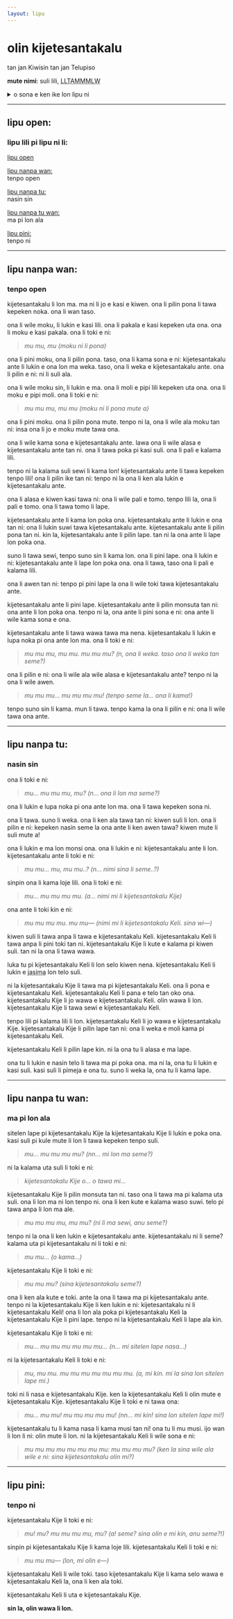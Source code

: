 ```yaml
---
layout: lipu
---
```

# olin kijetesantakalu
tan jan Kiwisin tan jan Telupiso

**mute nimi**: suli lili, <abbr title="1266">LLTAMMMLW</abbr>

<details>
  <summary>o sona e ken ike lon lipu ni</summary>
  <ul>
    <li>moku mute li lon</li>
    <li>pakala lili sijelo</li>
  </ul>
</details>

***
## lipu open:
### lipu lili pi lipu ni li:

[lipu open](#lipu-open)

[lipu nanpa wan:](#lipu-nanpa-wan)  
tenpo open

[lipu nanpa tu:](#lipu-nanpa-tu)  
nasin sin

[lipu nanpa tu wan:](#lipu-nanpa-tu-wan)  
ma pi lon ala

[lipu pini:](#lipu-pini)  
tenpo ni

----
## lipu nanpa wan:

### tenpo open

kijetesantakalu li lon ma. ma ni li jo e kasi e kiwen. ona li pilin pona li tawa kepeken noka. ona li wan taso.

ona li wile moku, li lukin e kasi lili. ona li pakala e kasi kepeken uta ona. ona li moku e kasi pakala. ona li toki e ni:

>*mu mu, mu (moku ni li pona)*

ona li pini moku, ona li pilin pona. taso, ona li kama sona e ni: kijetesantakalu ante li lukin e ona lon ma weka. taso, ona li weka e kijetesantakalu ante. ona li pilin e ni: ni li suli ala.

ona li wile moku sin, li lukin e ma. ona li moli e pipi lili kepeken uta ona. ona li moku e pipi moli. ona li toki e ni:

>*mu mu mu, mu mu (moku ni li pona mute a)*

ona li pini moku. ona li pilin pona mute. tenpo ni la, ona li wile ala moku tan ni: insa ona li jo e moku mute tawa ona.

ona li wile kama sona e kijetesantakalu ante. lawa ona li wile alasa e kijetesantakalu ante tan ni. ona li tawa poka pi kasi suli. ona li pali e kalama lili.

tenpo ni la kalama suli sewi li kama lon! kijetesantakalu ante li tawa kepeken tenpo lili! ona li pilin ike tan ni: tenpo ni la ona li ken ala lukin e kijetesantakalu ante.

ona li alasa e kiwen kasi tawa ni: ona li wile pali e tomo. tenpo lili la, ona li pali e tomo. ona li tawa tomo li lape.

kijetesantakalu ante li kama lon poka ona. kijetesantakalu ante li lukin e ona tan ni: ona li lukin suwi tawa kijetesantakalu ante. kijetesantakalu ante li pilin pona tan ni. kin la, kijetesantakalu ante li pilin lape. tan ni la ona ante li lape lon poka ona.

suno li tawa sewi, tenpo suno sin li kama lon. ona li pini lape. ona li lukin e ni: kijetesantakalu ante li lape lon poka ona. ona li tawa, taso ona li pali e kalama lili.

ona li awen tan ni: tenpo pi pini lape la ona li wile toki tawa kijetesantakalu ante.

kijetesantakalu ante li pini lape. kijetesantakalu ante li pilin monsuta tan ni: ona ante li lon poka ona. tenpo ni la, ona ante li pini sona e ni: ona ante li wile kama sona e ona.

kijetesantakalu ante li tawa wawa tawa ma nena. kijetesantakalu li lukin e lupa noka pi ona ante lon ma. ona li toki e ni:

>*mu mu mu, mu mu. mu mu mu? (n, ona li weka. taso ona li weka tan seme?)*

ona li pilin e ni: ona li wile ala wile alasa e kijetesantakalu ante? tenpo ni la ona li wile awen.

>*mu mu mu… mu mu mu mu! (tenpo seme la… ona li kama!)*

tenpo suno sin li kama. mun li tawa. tenpo kama la ona li pilin e ni: ona li wile tawa ona ante.

________________

## lipu nanpa tu:

### nasin sin

ona li toki e ni:

>*mu… mu mu mu, mu? (n… ona li lon ma seme?)*

ona li lukin e lupa noka pi ona ante lon ma. ona li tawa kepeken sona ni.

ona li tawa. suno li weka. ona li ken ala tawa tan ni: kiwen suli li lon. ona li pilin e ni: kepeken nasin seme la ona ante li ken awen tawa? kiwen mute li suli mute a!

ona li lukin e ma lon monsi ona. ona li lukin e ni: kijetesantakalu ante li lon. kijetesantakalu ante li toki e ni:

>*mu mu… mu, mu mu..? (n… nimi sina li seme..?)*

sinpin ona li kama loje lili. ona li toki e ni:

>*mu… mu mu mu mu. (a… nimi mi li kijetesantakalu Kije)*

ona ante li toki kin e ni:

>*mu mu mu mu. mu mu— (nimi mi li kijetesantakalu Keli. sina wi—)*

kiwen suli li tawa anpa li tawa e kijetesantakalu Keli. kijetesantakalu Keli li tawa anpa li pini toki tan ni. kijetesantakalu Kije li kute e kalama pi kiwen suli. tan ni la ona li tawa wawa.

luka tu pi kijetesantakalu Keli li lon selo kiwen nena. kijetesantakalu Keli li lukin e <abbr title="sitelen pi ona sama">jasima</abbr> lon telo suli.

ni la kijetesantakalu Kije li tawa ma pi kijetesantakalu Keli. ona li pona e kijetesantakalu Keli. kijetesantakalu Keli li pana e telo tan oko ona. kijetesantakalu Kije li jo wawa e kijetesantakalu Keli. olin wawa li lon. kijetesantakalu Kije li tawa sewi e kijetesantakalu Keli.

tenpo lili pi kalama lili li lon. kijetesantakalu Keli li jo wawa e kijetesantakalu Kije. kijetesantakalu Kije li pilin lape tan ni: ona li weka e moli kama pi kijetesantakalu Keli.

kijetesantakalu Keli li pilin lape kin. ni la ona tu li alasa e ma lape.

ona tu li lukin e nasin telo li tawa ma pi poka ona. ma ni la, ona tu li lukin e kasi suli. kasi suli li pimeja e ona tu. suno li weka la, ona tu li kama lape.

---

## lipu nanpa tu wan:

### ma pi lon ala

sitelen lape pi kijetesantakalu Kije la kijetesantakalu Kije li lukin e poka ona. kasi suli pi kule mute li lon li tawa kepeken tenpo suli.

>*mu… mu mu mu mu? (nn… mi lon ma seme?)*

ni la kalama uta suli li toki e ni:

>*kijetesantakalu Kije o… o tawa mi…*

kijetesantakalu Kije li pilin monsuta tan ni. taso ona li tawa ma pi kalama uta suli. ona li lon ma ni lon tenpo ni. ona li ken kute e kalama waso suwi. telo pi tawa anpa li lon ma ale.

>*mu mu mu mu, mu mu? (ni li ma sewi, anu seme?)*

tenpo ni la ona li ken lukin e kijetesantakalu ante. kijetesantakalu ni li seme? kalama uta pi kijetesantakalu ni li toki e ni:

>*mu mu… (o kama…)*

kijetesantakalu Kije li toki e ni:

>*mu mu mu? (sina kijetesantakalu seme?)*

ona li ken ala kute e toki. ante la ona li tawa ma pi kijetesantakalu ante. tenpo ni la kijetesantakalu Kije li ken lukin e ni: kijetesantakalu ni li kijetesantakalu Keli! ona li lon ala poka pi kijetesantakalu Keli la kijetesantakalu Kije li pini lape. tenpo ni la kijetesantakalu Keli li lape ala kin.

kijetesantakalu Kije li toki e ni:

>*mu… mu mu mu mu mu mu… (n… mi sitelen lape nasa…)*

ni la kijetesantakalu Keli li toki e ni:

>*mu, mu mu. mu mu mu mu mu mu mu. (a, mi kin. mi la sina lon sitelen lape mi.)*

toki ni li nasa e kijetesantakalu Kije. ken la kijetesantakalu Keli li olin mute e kijetesantakalu Kije. kijetesantakalu Kije li toki e ni tawa ona:

>*mu… mu mu! mu mu mu mu mu! (nn… mi kin! sina lon sitelen lape mi!)*

kijetesantakalu tu li kama nasa li kama musi tan ni! ona tu li mu musi. ijo wan li lon li ni: olin mute li lon. ni la kijetesantakalu Keli li wile sona e ni:

>*mu mu mu mu mu mu mu mu: mu mu mu mu? (ken la sina wile ala wile e ni: sina kijetesantakalu olin mi?)*

***
## lipu pini:

### tenpo ni

kijetesantakalu Kije li toki e ni:

>*mu! mu? mu mu mu mu, mu? (a! seme? sina olin e mi kin, anu seme?!)*

sinpin pi kijetesantakalu Kije li kama loje lili. kijetesantakalu Keli li toki e ni:

>*mu mu mu— (lon, mi olin e—)*

kijetesantakalu Keli li wile toki. taso kijetesantakalu Kije li kama selo wawa e kijetesantakalu Keli la, ona li ken ala toki.

kijetesantakalu Keli li uta e kijetesantakalu Kije.

**sin la, olin wawa li lon.**
